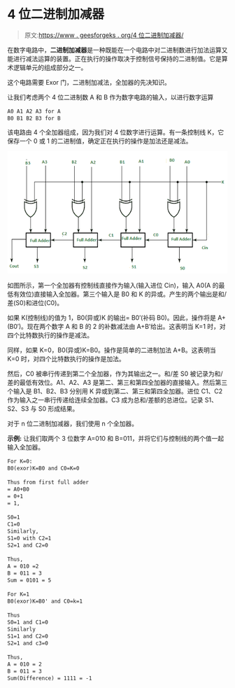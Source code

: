 # 4 位二进制加减器

> 原文:[https://www . geesforgeks . org/4 位二进制加减器/](https://www.geeksforgeeks.org/4-bit-binary-adder-subtractor/)

在数字电路中，**二进制加减器**是一种既能在一个电路中对二进制数进行加法运算又能进行减法运算的装置。正在执行的操作取决于控制信号保持的二进制值。它是算术逻辑单元的组成部分之一。

这个电路需要 Exor 门，二进制加减法，全加器的先决知识。

让我们考虑两个 4 位二进制数 A 和 B 作为数字电路的输入，以进行数字运算

```
A0 A1 A2 A3 for A
B0 B1 B2 B3 for B 
```

该电路由 4 个全加器组成，因为我们对 4 位数字进行运算。有一条控制线 K，它保存一个 0 或 1 的二进制值，确定正在执行的操作是加法还是减法。

![](img/702cbd1ebfe3d28f36c5362b48f8d083.png)

如图所示，第一个全加器有控制线直接作为输入(输入进位 Cin)，输入 A0(A 的最低有效位)直接输入全加器。第三个输入是 B0 和 K 的异或。产生的两个输出是和/差(S0)和进位(C0)。

如果 K(控制线)的值为 1，B0(异或)K 的输出= B0′(补码 B0)。因此，操作将是 A+(B0′)。现在两个数字 A 和 B 的 2 的补数减法由 A+B’给出。这表明当 K=1 时，对四个比特数执行的操作是减法。

同样，如果 K=0，B0(异或)K=B0。操作是简单的二进制加法 A+B。这表明当 K=0 时，对四个比特数执行的操作是加法。

然后，C0 被串行传递到第二个全加器，作为其输出之一。和/差 S0 被记录为和/差的最低有效位。A1、A2、A3 是第二、第三和第四全加器的直接输入。然后第三个输入是 B1、B2、B3 分别用 K 异或到第二、第三和第四全加器。进位 C1、C2 作为输入之一串行传递给连续全加器。C3 成为总和/差额的总进位。记录 S1、S2、S3 与 S0 形成结果。

对于 n 位二进制加减器，我们使用 n 个全加器。

**示例:**
让我们取两个 3 位数字 A=010 和 B=011，并将它们与控制线的两个值一起输入全加器。

```
For K=0:
B0(exor)K=B0 and C0=K=0

Thus from first full adder
= A0+B0
= 0+1
= 1, 

S0=1
C1=0
Similarly, 
S1=0 with C2=1
S2=1 and C2=0

Thus, 
A = 010 =2   
B = 011 = 3
Sum = 0101 = 5

For K=1
B0(exor)K=B0' and C0=k=1

Thus 
S0=1 and C1=0
Similarly 
S1=1 and C2=0
S2=1 and c3=0

Thus,  
A = 010 = 2
B = 011 = 3 
Sum(Difference) = 1111 = -1 
```
